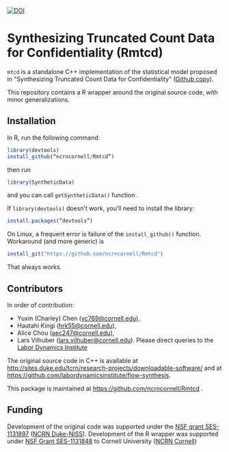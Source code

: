 [![DOI](https://zenodo.org/badge/DOI/10.5281/zenodo.1034210.svg)](https://doi.org/10.5281/zenodo.1034210)
# Synthesizing Truncated Count Data for Confidentiality (Rmtcd)

`mtcd`  is a standalone  C++ implementation of the statistical model proposed in "Synthesizing Truncated Count Data for Confidentiality" ([Github copy](https://github.com/labordynamicsinstitute/flow-synthesis/blob/master/doc/NTTS2013Paper123.pdf)).  

This repository contains a R wrapper around the original source code, with minor generalizations.

## Installation

In R, run the following command:

```R
library(devtools)
install_github(“ncrncornell/Rmtcd”)
```
then run
```R
library(SyntheticData)
```
and you can call `getSyntheticData()` function .

If `library(devtools)` doesn’t work, you’ll need to install  the library:

```R
install.packages(“devtools”)
```

On Linux, a frequent error is failure of the `install_github()` function. Workaround (and more generic) is
```R
install_git("https://github.com/ncrncornell/Rmtcd")
```
That always works.

## Contributors
In order of contribution:
* Yuxin (Charley) Chen (yc769@cornell.edu),
* Hautahi Kingi (hrk55@cornell.edu),
* Alice Chou (aec247@cornell.edu),
* Lars Vilhuber (lars.vilhuber@cornell.edu).
Please direct queries to the [Labor Dynamics Institute](mailto:ldi@cornell.edu)


The original source code in C++ is available at http://sites.duke.edu/tcrn/research-projects/downloadable-software/ and at https://github.com/labordynamicsinstitute/flow-synthesis.

This package is maintained at https://github.com/ncrncornell/Rmtcd .

## Funding
Development of the original code was supported under the [NSF grant SES-1131897](http://www.nsf.gov/awardsearch/showAward?AWD_ID=1131897) ([NCRN Duke-NISS](http://sites.duke.edu/tcrn/nsf-ncrn-program/)). Development of the R wrapper was supported under [NSF Grant SES-1131848](http://www.nsf.gov/awardsearch/showAward?AWD_ID=1131848) to Cornell University ([NCRN Cornell](https://www.ncrn.cornell.edu/))
